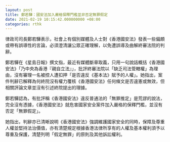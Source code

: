 ```yaml
---
layout: post
title: 鄭若驊：國安法加入嚴格保釋門檻並非否定無罪假定
date: 2021-02-19 10:15:42.000000000 +08:00
categories: rthk
---
```


律政司司長鄭若驊表示，社會上有個別媒體及人士對《香港國安法》發表一些偏頗或帶有誤導性的言論，必須澄清讓公眾正確理解，以免遭誤導及曲解終審法院的判辭。

鄭若驊在《星島日報》撰文指，最近有媒體斷章取義，只用一句說話概括《香港國安法》「乃中央為香港『親自立法』」，批評終審法院以「缺乏司法管轄權」為理由，沒有審理一名被控人遭扣押「是否違反《基本法》賦予的人權」。她指出，案件判辭已解釋為何終院沒有權力覆核《香港國安法》任何條文是否違憲或無效，但相關評論文章並沒有引述終院提出的理據。

鄭若驊認為，有批評稱《香港國安法》違反普通法的「無罪推定」是荒謬的說法，完全沒有憑據，《香港國安法》就危害國家安全案件加入嚴格的保釋門檻，並沒有否定「無罪假定」。

她指出，判辭亦已清晰說明《香港國安法》強調維護國家安全的同時，保障及尊重人權並堅持法治價值，亦有清楚規定根據香港法律所享有的人權及基本權利須予以尊重及保護，清楚列明「假定無罪」的原則及其他訴訟權利。
